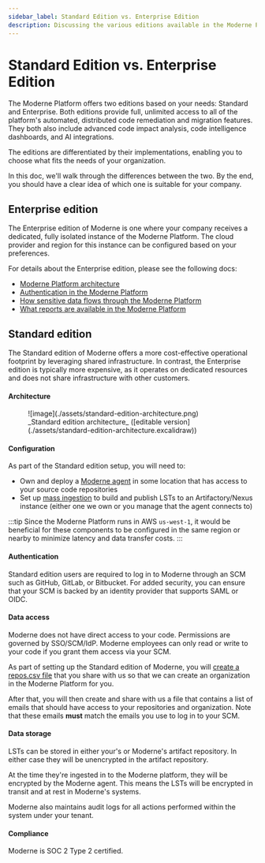 ```yaml
---
sidebar_label: Standard Edition vs. Enterprise Edition
description: Discussing the various editions available in the Moderne Platform.
---
```


# Standard Edition vs. Enterprise Edition

The Moderne Platform offers two editions based on your needs: Standard and Enterprise. Both editions provide full, unlimited access to all of the platform's automated, distributed code remediation and migration features. They both also include advanced code impact analysis, code intelligence dashboards, and AI integrations.

The editions are differentiated by their implementations, enabling you to choose what fits the needs of your organization.

In this doc, we'll walk through the differences between the two. By the end, you should have a clear idea of which one is suitable for your company.

## Enterprise edition

The Enterprise edition of Moderne is one where your company receives a dedicated, fully isolated instance of the Moderne Platform. The cloud provider and region for this instance can be configured based on your preferences.

For details about the Enterprise edition, please see the following docs:

* [Moderne Platform architecture](./architecture.md)
* [Authentication in the Moderne Platform](./authentication.md)
* [How sensitive data flows through the Moderne Platform](./flow.md)
* [What reports are available in the Moderne Platform](./reporting.md)

## Standard edition

The Standard edition of Moderne offers a more cost-effective operational footprint by leveraging shared infrastructure. In contrast, the Enterprise edition is typically more expensive, as it operates on dedicated resources and does not share infrastructure with other customers.

#### Architecture

<figure>
  ![image](./assets/standard-edition-architecture.png)
  <figcaption>_Standard edition architecture_ ([editable version](./assets/standard-edition-architecture.excalidraw))</figcaption>
</figure>

#### Configuration

As part of the Standard edition setup, you will need to:

* Own and deploy a [Moderne agent](../how-to-guides/agent-configuration/agent-config.md) in some location that has access to your source code repositories
* Set up [mass ingestion](../how-to-guides/mass-ingest.md) to build and publish LSTs to an Artifactory/Nexus instance (either one we own or you manage that the agent connects to)

:::tip
Since the Moderne Platform runs in AWS `us-west-1`, it would be beneficial for these components to be configured in the same region or nearby to minimize latency and data transfer costs.
:::

#### Authentication

Standard edition users are required to log in to Moderne through an SCM such as GitHub, GitLab, or Bitbucket. For added security, you can ensure that your SCM is backed by an identity provider that supports SAML or OIDC.

#### Data access

Moderne does not have direct access to your code. Permissions are governed by SSO/SCM/IdP. Moderne employees can only read or write to your code if you grant them access via your SCM.

As part of setting up the Standard edition of Moderne, you will [create a repos.csv file](../../references/repos-csv.md) that you share with us so that we can create an organization in the Moderne Platform for you.

After that, you will then create and share with us a file that contains a list of emails that should have access to your repositories and organization. Note that these emails **must** match the emails you use to log in to your SCM.

#### Data storage

LSTs can be stored in either your's or Moderne's artifact repository. In either case they will be unencrypted in the artifact repository.

At the time they're ingested in to the Moderne platform, they will be encrypted by the Moderne agent. This means the LSTs will be encrypted in transit and at rest in Moderne's systems.

Moderne also maintains audit logs for all actions performed within the system under your tenant.

#### Compliance

Moderne is SOC 2 Type 2 certified.